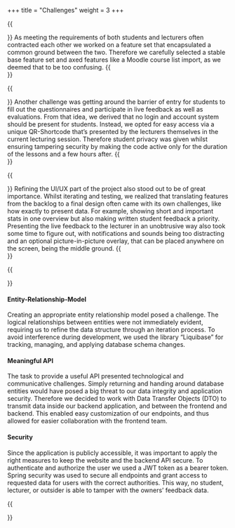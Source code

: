 +++
title = "Challenges"
weight = 3
+++

{{<section title="Choose Must Have Features" >}}
As meeting the requirements of both students and lecturers often contracted each other we worked on a feature set that encapsulated a common ground between the two. Therefore we carefully selected a stable base feature set and axed features like a Moodle course list import, as we deemed that to be too confusing.
{{</section>}}

{{<section title="Student Login System" >}}
Another challenge was getting around the barrier of entry for students to fill out the questionnaires and participate in live feedback as well as evaluations. From that idea, we derived that no login and account system should be present for students. Instead, we opted for easy access via a unique QR-Shortcode that’s presented by the lecturers themselves in the current lecturing session. Therefore student privacy was given whilst ensuring tampering security by making the code active only for the duration of the lessons and a few hours after.
{{</section>}}

{{<section title="User Experience" >}}
Refining the UI/UX part of the project also stood out to be of great importance. Whilst iterating and testing, we realized that translating features from the backlog to a final design often came with its own challenges, like how exactly to present data. For example, showing short and important stats in one overview but also making written student feedback a priority. Presenting the live feedback to the lecturer in an unobtrusive way also took some time to figure out, with notifications and sounds being too distracting and an optional picture-in-picture overlay, that can be placed anywhere on the screen, being the middle ground.
{{</section>}}

{{<section title="Backend" >}}

#### Entity-Relationship-Model

Creating an appropriate entity relationship model posed a challenge. The logical relationships between entities were not immediately evident, requiring us to refine the data structure through an iteration process. To avoid interference during development, we used the library “Liquibase” for tracking, managing, and applying database schema changes.

#### Meaningful API

The task to provide a useful API presented technological and communicative challenges. Simply returning and handing around database entities would have posed a big threat to our data integrity and application security. Therefore we decided to work with Data Transfer Objects (DTO) to transmit data inside our backend application, and between the frontend and backend. This enabled easy customization of our endpoints, and thus allowed for easier collaboration with the frontend team.

#### Security

Since the application is publicly accessible, it was important to apply the right measures to keep the website and the backend API secure.
To authenticate and authorize the user we used a JWT token as a bearer token. Spring security was used to secure all endpoints and grant access to requested data for users with the correct authorities. This way, no student, lecturer, or outsider is able to tamper with the owners’ feedback data.

{{</section>}}
